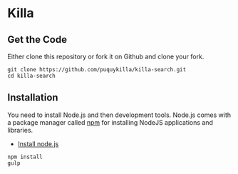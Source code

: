 # Killa


## Get the Code
Either clone this repository or fork it on Github and clone your fork.

```
git clone https://github.com/puquykilla/killa-search.git
cd killa-search
```

## Installation
You need to install Node.js and then development tools. Node.js comes with a package manager called [npm](http://npmjs.org) for installing NodeJS applications and libraries.

* [Install node.js](http://nodejs.org)
```
npm install
gulp
```
